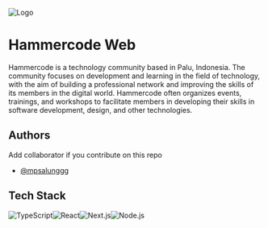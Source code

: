 ![Logo](https://dev-to-uploads.s3.amazonaws.com/uploads/articles/th5xamgrr6se0x5ro4g6.png)

# Hammercode Web

Hammercode is a technology community based in Palu, Indonesia. The community focuses on development and learning in the field of technology, with the aim of building a professional network and improving the skills of its members in the digital world. Hammercode often organizes events, trainings, and workshops to facilitate members in developing their skills in software development, design, and other technologies.

## Authors

Add collaborator if you contribute on this repo

- [@mpsalunggg](https://www.github.com/mpsalunggg)

## Tech Stack

![TypeScript](https://img.shields.io/badge/-TypeScript-007ACC?style=flat-square&logo=typescript&logoColor=white)![React](https://img.shields.io/badge/-React-blue?style=flat-square&logo=react)![Next.js](https://img.shields.io/badge/-Next.js-black?style=flat-square&logo=next.js)![Node.js](https://img.shields.io/badge/-Node.js-339933?style=flat-square&logo=nodedotjs&logoColor=white)

